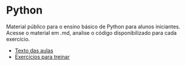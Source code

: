 # Python
Material público para o ensino básico de Python para alunos iniciantes. Acesse o material em .md, analise o código disponibilizado para cada exercício.

- [Texto das aulas](aulas-md)
- [Exercícios para treinar](exercicios)
